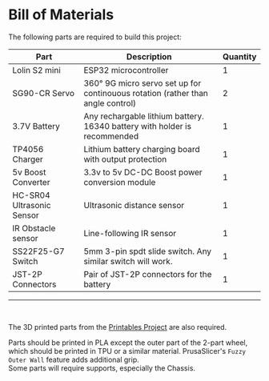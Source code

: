 # Bill of Materials

The following parts are required to build this project:

| Part          | Description | Quantity   |
| ------------- | ----------- | ---------- |
| Lolin S2 mini | ESP32 microcontroller | 1 |
| SG90-CR Servo | 360° 9G micro servo set up for continouous rotation (rather than angle control) | 2 |
| 3.7V Battery  | Any rechargable lithium battery. 16340 battery with holder is recommended | 1 |
| TP4056 Charger | Lithium battery charging board with output protection | 1 |
| 5v Boost Converter | 3.3v to 5v DC-DC Boost power conversion module | 1 |
| HC-SR04 Ultrasonic Sensor | Ultrasonic distance sensor | 1 |
| IR Obstacle sensor | Line-following IR sensor | 1 |
| SS22F25-G7 Switch | 5mm 3-pin spdt slide switch. Any similar switch will work. | 1 |
| JST-2P Connectors | Pair of JST-2P connectors for the battery | 1 |

-----

&nbsp;

The 3D printed parts from the [Printables Project](https://www.printables.com/model/673991-801bot) are also required.

Parts should be printed in PLA except the outer part of the 2-part wheel, which should be printed in TPU or a similar material. PrusaSlicer's `Fuzzy Outer Wall` feature adds additional grip.  
Some parts will require supports, especially the Chassis.
